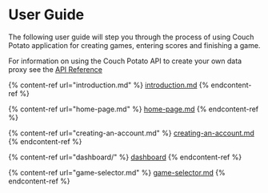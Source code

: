 # User Guide

The following user guide will step you through the process of using Couch Potato application for creating games, entering scores and finishing a game.

For information on using the Couch Potato API to create your own data proxy see the [API Reference](../../api/)

{% content-ref url="introduction.md" %}
[introduction.md](introduction.md)
{% endcontent-ref %}

{% content-ref url="home-page.md" %}
[home-page.md](home-page.md)
{% endcontent-ref %}

{% content-ref url="creating-an-account.md" %}
[creating-an-account.md](creating-an-account.md)
{% endcontent-ref %}

{% content-ref url="dashboard/" %}
[dashboard](dashboard/)
{% endcontent-ref %}

{% content-ref url="game-selector.md" %}
[game-selector.md](game-selector.md)
{% endcontent-ref %}

